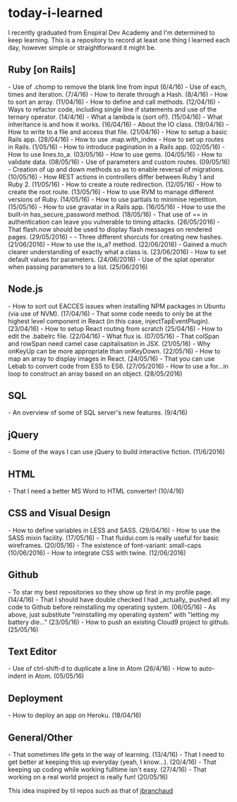 # today-i-learned

I recently graduated from Enspiral Dev Academy and I'm determined to keep learning. This is a repository to record at least one thing I learned each day, however simple or straightforward it might be.

<h2>Ruby [on Rails]</h2>
- Use of .chomp to remove the blank line from input (6/4/16)
- Use of each, times and iteration. (7/4/16)
- How to iterate through a Hash. (8/4/16)
- How to sort an array. (11/04/16)
- How to define and call methods. (12/04/16)
- Ways to refactor code, including single line if statements and use of the ternary operator. (14/4/16)
- What a lambda is (sort of!). (15/04/16)
- What inheritance is and how it works. (16/04/16)
- About the IO class. (19/04/16)
- How to write to a file and access that file. (21/04/16)
- How to setup a basic Rails app. (28/04/16)
- How to use .map.with_index
- How to set up routes in Rails. (1/05/16)
- How to introduce pagination in a Rails app. (02/05/16)
- How to use lines.to_a. (03/05/16)
- How to use gems. (04/05/16)
- How to validate data. (08/05/16)
- Use of parameters and custom routes. (09/05/16)
- Creation of up and down methods so as to enable reversal of migrations. (10/05/16)
- How REST actions in controllers differ between Ruby 1 and Ruby 2. (11/05/16)
- How to create a route redirection. (12/05/16)
- How to create the root route. (13/05/16)
- How to use RVM to manage different versions of Ruby. (14/05/16)
- How to use partials to minimise repetition. (15/05/16)
- How to use gravatar in a Rails app. (16/05/16)
- How to use the built-in has_secure_password method. (18/05/16)
- That use of == in authentication can leave you vulnerable to timing attacks. (26/05/2016)
- That flash.now should be used to display flash messages on rendered pages. (29/05/2016)
- 
- Three different shorcuts for creating new hashes. (21/06/2016)
- How to use the is_a? method. (22/06/2016)
- Gained a much clearer understanding of exactly what a class is. (23/06/2016)
- How to set default values for parameters. (24/06/2016)
- Use of the splat operator when passing parameters to a list. (25/06/2016)

<h2>Node.js</h2>
- How to sort out EACCES issues when installing NPM packages in Ubuntu (via use of NVM). (17/04/16)
- That some code needs to only be at the highest level component in React (in this case, injectTapEventPlugin). (23/04/16)
- How to setup React routing from scratch (25/04/16)
- How to edit the .babelrc file. (22/04/16)
- What flux is. (07/05/16)
- That colSpan and rowSpan need camel case capitalisation in JSX. (21/05/16)
- Why onKeyUp can be more appropriate than onKeyDown. (22/05/16)
- How to map an array to display images in React. (24/05/16)
- That you can use Lebab to convert code from ES5 to ES6. (27/05/2016)
- How to use a for...in loop to construct an array based on an object. (28/05/2016)

<h2>SQL</h2>
- An overview of some of SQL server's new features. (9/4/16)

<h2>jQuery</h2>
- Some of the ways I can use jQuery to build interactive fiction. (11/6/2016)

<h2>HTML</h2>
- That I need a better MS Word to HTML converter! (10/4/16)

<h2>CSS and Visual Design</h2>
- How to define variables in LESS and SASS. (29/04/16)
- How to use the SASS mixin facility. (17/05/16)
- That fluidui.com is really useful for basic wireframes. (20/05/16)
- The existence of font-variant: small-caps (10/06/2016)
- How to integrate CSS with twine. (12/06/2016)

<h2>Github</h2>
- To star my best repositories so they show up first in my profile page. (14/4/16)
- That I should have double checked I had _actually_ pushed all my code to Github before reinstalling my operating system. (06/05/16)
- As above, just substitute "reinstalling my operating system" with "letting my battery die..." (23/05/16)
- How to push an existing Cloud9 project to github. (25/05/16)

<h2>Text Editor</h2>
- Use of ctrl-shift-d to duplicate a line in Atom (26/4/16)
- How to auto-indent in Atom. (05/05/16)

<h2>Deployment</h2>
- How to deploy an app on Heroku. (18/04/16)

<h2>General/Other</h2>
- That sometimes life gets in the way of learning. (13/4/16)
- That I need to get better at keeping this up everyday (yeah, I know...). (20/4/16)
- That keeping up coding while working fulltime isn't easy. (27/4/16)
- That working on a real world project is really fun! (20/05/16)

This idea inspired by til repos such as that of <a href="https://github.com/jbranchaud/til">jbranchaud</a>
